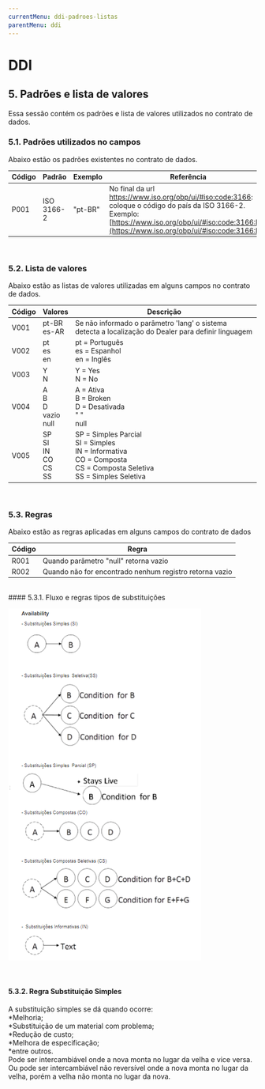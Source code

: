```yaml
---
currentMenu: ddi-padroes-listas
parentMenu: ddi
---
```


# DDI

## 5. Padrões e lista de valores
Essa sessão contém os padrões e lista de valores utilizados no contrato de dados.
### 5.1. Padrões utilizados no campos
Abaixo estão os padrões existentes no contrato de dados.

|Código|Padrão|Exemplo|Referência|
|------|------|-------|----------|
|P001|ISO 3166-2|"pt-BR"|No final da url https://www.iso.org/obp/ui/#iso:code:3166: coloque o código do país da ISO 3166-2.<br/> Exemplo: [https://www.iso.org/obp/ui/#iso:code:3166:BR](https://www.iso.org/obp/ui/#iso:code:3166:BR)|
<br/>

### 5.2. Lista de valores
Abaixo estão as listas de valores utilizadas em alguns campos no contrato de dados.

|Código|Valores|Descrição|
|------|-------|---------|
|V001|pt-BR<br>es-AR|Se não informado o parâmetro 'lang' o sistema detecta a localização do Dealer para definir linguagem|
|V002|pt<br/>es<br/>en|pt = Português<br/>es = Espanhol<br/>en = Inglês<br/>|
|V003|Y<br/>N|Y = Yes<br/>N = No|
|V004|A<br/>B<br/>D<br/>vazio<br/>null|A = Ativa<br/>B = Broken<br/>D = Desativada<br/>" "<br/>null|
|V005|SP<br/>SI<br/>IN<br/>CO<br/>CS<br/>SS|SP = Simples Parcial<br/>SI = Simples<br/>IN = Informativa<br/>CO = Composta</br>CS = Composta Seletiva<br/>SS = Simples Seletiva|

<br/>

### 5.3. Regras
Abaixo estão as regras aplicadas em alguns campos do contrato de dados

|Código|Regra|
|------|-----|
|R001	|Quando parâmetro "null" retorna vazio|
|R002	|Quando não for encontrado nenhum registro retorna vazio|

<br/>
#### 5.3.1. Fluxo e regras tipos de substituições

![fluxo_tipo_substituicoes](https://github.com/agco-sa/site-md-src/blob/parts/images/tipos-substituicoes.png?raw=true)

<br/>

#### 5.3.2. Regra Substituição Simples
A substituição simples se dá quando ocorre:</br>
*Melhoria;</br>
*Substituição de um material com problema;</br>
*Redução de custo;</br>
*Melhora de especificação;</br>
*entre outros.</br>
Pode ser intercambiável onde a nova monta no lugar da velha e vice versa.
Ou pode ser intercambiável não reversível onde a nova monta no lugar da velha, porém a velha não monta no lugar da nova.
